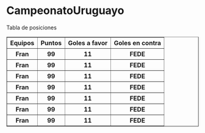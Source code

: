 # CampeonatoUruguayo

<!doctype html>
<html>
    <head>
    <title>Campeonato Uruguayo </title>
    </head>
    <body>
    <caption>Tabla de posiciones</caption>
    <table border ="1">
        <thead>
            <tr>
                <th>Equipos</th>
                <th>Puntos </th>
                <th>Goles a favor</th>
                <th>Goles en contra</th>
            </tr>
        </thead>
        <tbody>
            <tr>
                <th>Fran</th>
                <th>99</th>
                <th>11</th>
                <th>FEDE</th>
            </tr>
                        <tr>
                <th>Fran</th>
                <th>99</th>
                <th>11</th>
                <th>FEDE</th>
            </tr>
                        <tr>
                <th>Fran</th>
                <th>99</th>
                <th>11</th>
                <th>FEDE</th>
            </tr>
                        <tr>
                <th>Fran</th>
                <th>99</th>
                <th>11</th>
                <th>FEDE</th>
            </tr>
                        <tr>
                <th>Fran</th>
                <th>99</th>
                <th>11</th>
                <th>FEDE</th>
            </tr>
                        <tr>
                <th>Fran</th>
                <th>99</th>
                <th>11</th>
                <th>FEDE</th>
            </tr>
                          <tr>
                <th>Fran</th>
                <th>99</th>
                <th>11</th>
                <th>FEDE</th>  
            </tr>
        </tbody>
    </table>   
    </body>
</html>
